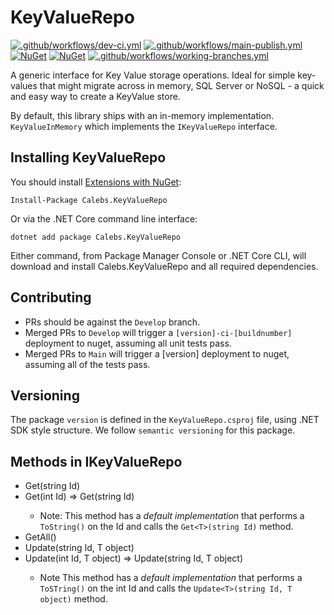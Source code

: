 # KeyValueRepo
[![.github/workflows/dev-ci.yml](https://github.com/calebjenkins/KeyValueRepo/actions/workflows/dev-ci.yml/badge.svg?branch=develop)](https://github.com/calebjenkins/KeyValueRepo/actions/workflows/dev-ci.yml)
[![.github/workflows/main-publish.yml](https://github.com/calebjenkins/KeyValueRepo/actions/workflows/main-publish.yml/badge.svg?branch=main)](https://github.com/calebjenkins/KeyValueRepo/actions/workflows/main-publish.yml)
[![NuGet](https://img.shields.io/nuget/dt/calebs.keyvaluerepo.svg)](https://www.nuget.org/packages/Calebs.KeyValueRepo) 
[![NuGet](https://img.shields.io/nuget/vpre/calebs.keyvaluerepo.svg)](https://www.nuget.org/packages/Calebs.KeyValueRepo)
[![.github/workflows/working-branches.yml](https://github.com/calebjenkins/KeyValueRepo/actions/workflows/working-branches.yml/badge.svg)](https://github.com/calebjenkins/KeyValueRepo/actions/workflows/working-branches.yml)

A generic interface for Key Value storage operations. Ideal for simple key-values that might migrate across in memory, SQL Server or NoSQL - a quick and easy way to create a KeyValue store.

By default, this library ships with an in-memory implementation. `KeyValueInMemory` which implements the `IKeyValueRepo` interface.

## Installing KeyValueRepo

You should install [Extensions with NuGet](https://www.nuget.org/packages/Calebs.KeyValueRepo):

    Install-Package Calebs.KeyValueRepo
    
Or via the .NET Core command line interface:

    dotnet add package Calebs.KeyValueRepo

Either command, from Package Manager Console or .NET Core CLI, will download and install Calebs.KeyValueRepo and all required dependencies.

## Contributing
- PRs should be against the `Develop` branch.
- Merged PRs to `Develop` will trigger a `[version]-ci-[buildnumber]` deployment to nuget, assuming all unit tests pass.
- Merged PRs to `Main` will trigger a [version] deployment to nuget, assuming all of the tests pass.

## Versioning
The package `version` is defined in the `KeyValueRepo.csproj` file, using .NET SDK style structure. We follow `semantic versioning` for this package.


## Methods in IKeyValueRepo

- Get<T>(string Id)
- Get<T>(int Id) => Get<T>(string Id)
    - Note: This method has a _default implementation_ that performs a `ToString()` on the Id and calls the `Get<T>(string Id)` method.
- GetAll<T>()
- Update<T>(string Id, T object)
- Update<T>(int Id, T object) => Update(string Id, T object)
    - Note This method has a _default implementation_ that performs a `ToSTring()` on the int Id and calls the `Update<T>(string Id, T object)` method.
